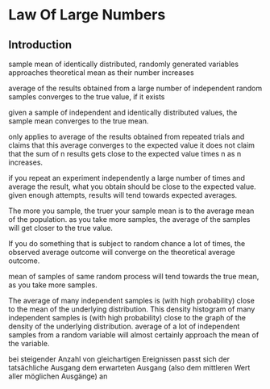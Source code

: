 # Law Of Large Numbers



## Introduction

sample mean of identically distributed, randomly generated variables approaches theoretical mean as their number increases

average of the results obtained from a large number of independent random samples converges to the true value, if it exists
 
given a sample of independent and identically distributed values, the sample mean converges to the true mean.

only applies to average of the results obtained from repeated trials and claims that this average converges to the expected value
it does not claim that the sum of n results gets close to the expected value times n as n increases.

if you repeat an experiment independently a large number of times and average the result, what you obtain should be close to the expected value.
given enough attempts, results will tend towards expected averages.

The more you sample, the truer your sample mean is to the average mean of the population.
as you take more samples, the average of the samples will get closer to the true value.

If you do something that is subject to random chance a lot of times, the observed average outcome will converge on the theoretical average outcome.

mean of samples of same random process will tend towards the true mean, as you take more samples.

The average of many independent samples is (with high probability) close to the mean of the underlying distribution.
This density histogram of many independent samples is (with high probability) close to the graph of the density of the underlying distribution.
average of a lot of independent samples from a random variable will almost certainly approach the mean of the variable.

bei steigender Anzahl von gleichartigen Ereignissen passt sich der tatsächliche Ausgang dem erwarteten Ausgang (also dem mittleren Wert aller möglichen Ausgänge) an
